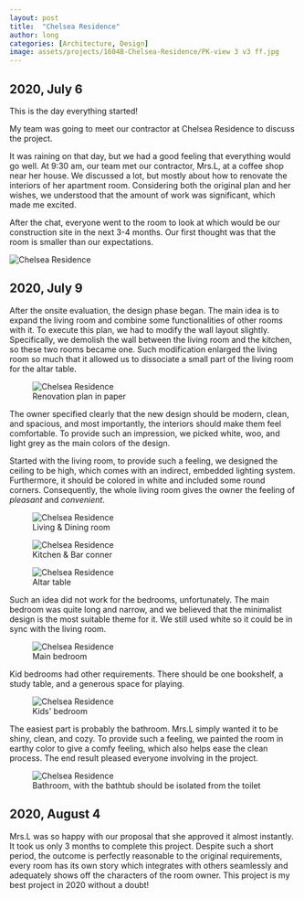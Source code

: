 ```yaml
---
layout: post
title:  "Chelsea Residence"
author: long
categories: [Architecture, Design]
image: assets/projects/1604B-Chelsea-Residence/PK-view 3 v3 ff.jpg
---
```


## 2020, July 6

This is the day everything started!

My team was going to meet our contractor at Chelsea Residence to discuss the project.

It was raining on that day, but we had a good feeling that everything would go well. At 9:30 am, our team met our contractor, Mrs.L, at a coffee shop near her house. We discussed a lot, but mostly about how to renovate the interiors of her apartment room. Considering both the original plan and her wishes, we understood that the amount of work was significant, which made me excited.

After the chat, everyone went to the room to look at which would be our construction site in the next 3-4 months. Our first thought was that the room is smaller than our expectations.

<img class="featured-image " src="/assets/projects/1604B-Chelsea-Residence/scene 1.jpg" alt="Chelsea Residence">

## 2020, July 9

After the onsite evaluation, the design phase began. The main idea is to expand the living room and combine some functionalities of other rooms with it. To execute this plan, we had to modify the wall layout slightly. Specifically, we demolish the wall between the living room and the kitchen, so these two rooms became one. Such modification enlarged the living room so much that it allowed us to dissociate a small part of the living room for the altar table.

<figure>
    <img class="featured-image " src="/assets/projects/1604B-Chelsea-Residence/Chelsea Residence - Plan.jpg" alt="Chelsea Residence">
    <figcaption>Renovation plan in paper</figcaption>
</figure>

The owner specified clearly that the new design should be modern, clean, and spacious, and most importantly, the interiors should make them feel comfortable. To provide such an impression, we picked white, woo, and light grey as the main colors of the design.

Started with the living room, to provide such a feeling, we designed the ceiling to be high, which comes with an indirect, embedded lighting system. Furthermore, it should be colored in white and included some round corners. Consequently, the whole living room gives the owner the feeling of *pleasant* and *convenient*.

<figure>
    <img class="featured-image " src="/assets/projects/1604B-Chelsea-Residence/PK-view 2 v3 ff.jpg" alt="Chelsea Residence">
    <figcaption>Living & Dining room</figcaption>
</figure>

<figure>
    <img class="featured-image " src="/assets/projects/1604B-Chelsea-Residence/PK-view 4 v3 ff.jpg" alt="Chelsea Residence">
    <figcaption>Kitchen & Bar conner</figcaption>
</figure>

<figure>
    <img class="featured-image " src="/assets/projects/1604B-Chelsea-Residence/PK-view 6 v3 ff.jpg" alt="Chelsea Residence">
    <figcaption>Altar table</figcaption>
</figure>

Such an idea did not work for the bedrooms, unfortunately. The main bedroom was quite long and narrow, and we believed that the minimalist design is the most suitable theme for it. We still used white so it could be in sync with the living room.

<figure>
    <img class="featured-image " src="/assets/projects/1604B-Chelsea-Residence/PMT- view 4 ff.jpg" alt="Chelsea Residence">
    <figcaption>Main bedroom</figcaption>
</figure>

Kid bedrooms had other requirements. There should be one bookshelf, a study table, and a generous space for playing.

<figure>
    <img class="featured-image " src="/assets/projects/1604B-Chelsea-Residence/PNC-view 1.jpg" alt="Chelsea Residence">
    <figcaption>Kids' bedroom</figcaption>
</figure>

The easiest part is probably the bathroom. Mrs.L simply wanted it to be shiny, clean, and cozy. To provide such a feeling, we painted the room in earthy color to give a comfy feeling, which also helps ease the clean process. The end result pleased everyone involving in the project.

<figure>
    <img class="featured-image " src="/assets/projects/1604B-Chelsea-Residence/WC01-view 1 v5 FF.jpg" alt="Chelsea Residence">
    <figcaption>Bathroom, with the bathtub should be isolated from the toilet</figcaption>
</figure>

## 2020, August 4

Mrs.L was so happy with our proposal that she approved it almost instantly. It took us only 3 months to complete this project. Despite such a short period, the outcome is perfectly reasonable to the original requirements, every room has its own story which integrates with others seamlessly and adequately shows off the characters of the room owner. This project is my best project in 2020 without a doubt!
